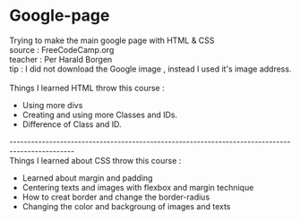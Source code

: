 # Google-page
Trying to make the main google page with HTML & CSS
<br>
source : FreeCodeCamp.org 
<br>
teacher : Per Harald Borgen
<br>
tip : I did not download the Google image , instead I used it's image address.
<br><br>
Things I learned HTML throw this course :
<ul>
  <li>Using more divs</li>
  <li>Creating and using more Classes and IDs.</li>
  <li>Difference of Class and ID.</li>
</ul>
------------------------------------------------------------------------------------------------
<br>
Things I learned about CSS throw this course : 
<ul>
  <li>Learned about margin and padding</li>
  <li>Centering texts and images with flexbox and margin technique</li>
  <li>How to creat border and change the border-radius</li>
  <li>Changing the color and backgroung of images and texts</li>
</ul>
